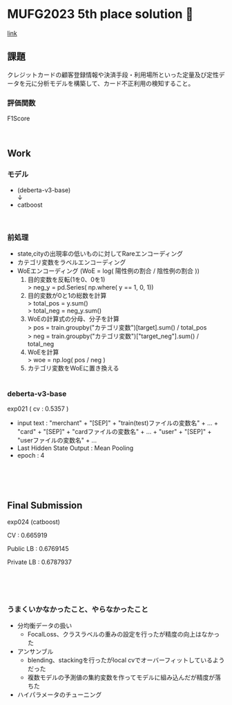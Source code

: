 # MUFG2023  5th place solution 🥇

[link](https://signate.jp/competitions/1088)

## 課題
クレジットカードの顧客登録情報や決済手段・利用場所といった定量及び定性データを元に分析モデルを構築して、カード不正利用の検知すること。 </br>

### 評価関数
F1Score
</br>

</br>

## Work
### モデル
- (deberta-v3-base) </br>  ↓  </br>
- catboost

</br>

### 前処理
- state,cityの出現率の低いものに対してRareエンコーディング
- カテゴリ変数をラベルエンコーディング
- WoEエンコーディング  (WoE = log( 陽性例の割合 / 陰性例の割合 ))
   1. 目的変数を反転(1を0、0を1) </br> > neg_y = pd.Series( np.where( y == 1, 0, 1))
    1. 目的変数が0と1の総数を計算  </br> > total_pos = y.sum() </br> >  total_neg = neg_y.sum()
    1. WoEの計算式の分母、分子を計算  </br> > pos = train.groupby("カテゴリ変数")[target].sum() / total_pos </br> >  neg = train.groupby("カテゴリ変数")["target_neg"].sum() / total_neg
    1. WoEを計算  </br> > woe = np.log( pos / neg ) 
    1. カテゴリ変数をWoEに置き換える
    </br>

    
### deberta-v3-base
exp021 ( cv : 0.5357 )
- input text : "merchant" + "[SEP]" + "train(test)ファイルの変数名" + ... + "card" + "[SEP]" + "cardファイルの変数名" + ... + "user" + "[SEP]" + "userファイルの変数名" + ...
- Last Hidden State Output : Mean Pooling
- epoch : 4


</br>
</br>
</br>


## Final Submission
exp024 (catboost)

CV : 0.665919

Public LB : 0.6769145

Private LB : 0.6787937


</br>
</br>
</br>

### うまくいかなかったこと、やらなかったこと
- 分均衡データの扱い
   - FocalLoss、クラスラベルの重みの設定を行ったが精度の向上はなかった
- アンサンブル
   - blending、stackingを行ったがlocal cvでオーバーフィットしているようだった
   - 複数モデルの予測値の集約変数を作ってモデルに組み込んだが精度が落ちた
- ハイパラメータのチューニング 
